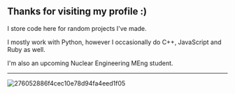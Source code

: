 **Thanks for visiting my profile :)**
------------------------------------------------------

I store code here for random projects I've made.

I mostly work with Python, however I occasionally do C++, JavaScript and Ruby as well.

I'm also an upcoming Nuclear Engineering MEng student.

------------------------------------------------------


![276052886f4cec10e78d94fa4eed1f05](https://github.com/90shree/90shree/assets/163702108/8be7d8b8-57fb-45cc-b472-5d57ee051f25)

